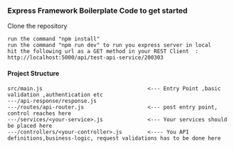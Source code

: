 ### Express Framework Boilerplate Code to get started

Clone the repository
```
run the command "npm install"
run the command "npm run dev" to run you express server in local
hit the following url as a GET method in your REST Client  : http://localhost:5000/api/test-api-service/200303
```

#### Project Structure

 
```
src/main.js                                 <--- Entry Point ,basic validation ,authentication etc
---/api-response/response.js
---/routes/api-router.js                    <--- post entry point, control reaches here
---/services/<your-service>.js              <--- Your services should be placed here
---/controllers/<your-controller>.js        <---- You API definitions,business-logic, request validations has to be done here
 
```
